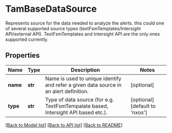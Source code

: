# TamBaseDataSource

Represents source for the data needed to analyze the alerts. this could one of several supported source types (textFsmTemplates/Intersight API/external API). TextFsmTemplates and Intersight API are the only ones supported currently. 
## Properties
Name | Type | Description | Notes
------------ | ------------- | ------------- | -------------
**name** | **str** | Name is used to unique identify and refer a given data source in an alert definition.   | [optional] 
**type** | **str** | Type of data source (for e.g. TextFsmTempalate based, Intersight API based etc.).    | [optional] [default to 'nxos']

[[Back to Model list]](../README.md#documentation-for-models) [[Back to API list]](../README.md#documentation-for-api-endpoints) [[Back to README]](../README.md)


